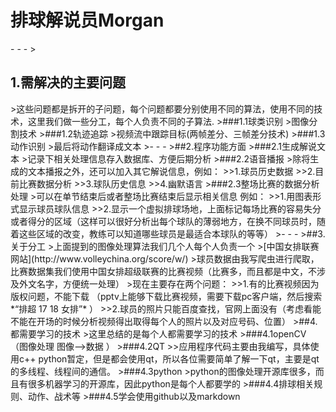 <h1>排球解说员Morgan</h1>
- - -
><h2>1.需解决的主要问题</h2>
>这些问题都是拆开的子问题，每个问题都要分别使用不同的算法，使用不同的技术，这里我们做一些分工，每个人负责不同的子算法.  
>###1.1球类识别
>图像分割技术
>###1.2轨迹追踪
>视频流中跟踪目标(两帧差分、三帧差分技术)
>###1.3动作识别
>最后将动作翻译成文本
>- - -
>##2.程序功能方面
>###2.1生成解说文本
>记录下相关处理信息存入数据库、方便后期分析
>###2.2语音播报
>除将生成的文本播报之外，还可以加入其它解说信息，例如：  
>>1.球员历史数据  
>>2.目前比赛数据分析  
>>3.球队历史信息  
>>4.幽默语言
>###2.3整场比赛的数据分析处理
>可以在单节结束后或者整场比赛结束后显示相关信息 例如：  
>>1.用图表形式显示球员球队信息  
>>2.显示一个虚拟排球场地，上面标记每场比赛的容易失分或者得分的区域（这样可以很好分析出每个球队的薄弱地方，在换不同球员时，随着这些区域的改变，教练可以知道哪些球员是最适合本球队的等等）
>- - -
>##3.关于分工
>上面提到的图像处理算法我们几个人每个人负责一个  
>[中国女排联赛网站](http://www.volleychina.org/score/w/)  
>球员数据由我写爬虫进行爬取，比赛数据集我们使用中国女排超级联赛的比赛视频（比赛多，而且都是中文，不涉及外文名字，方便统一处理）  
>现在主要存在两个问题：  
>>1.有的比赛视频因为版权问题，不能下载  （pptv上能够下载比赛视频，需要下载pc客户端，然后搜索 *“排超 17 18 女排”* ）
>>2.球员的照片只能百度查找，官网上面没有（考虑看能不能在开场的时候分析视频得出取得每个人的照片以及对应号码、位置）
>##4.都需要学习的技术
>这里总结的是每个人都需要学习的技术
>###4.1openCV （图像处理 图像-->数据 ）
>###4.2QT
>>应用程序代码主要由我编写，具体使用c++ python暂定，但是都会使用qt，所以各位需要简单了解一下qt，主要是qt的多线程、线程间的通信。
>###4.3python
>python的图像处理开源库很多，而且有很多机器学习的开源库，因此python是每个人都要学的
>###4.4排球相关规则、动作、战术等
>###4.5学会使用github以及markdown
